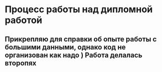 # Процесс работы над дипломной работой
## Прикрепляю для справки об опыте работы с большими данными, однако код не организован как надо ) Работа делалась второпях
